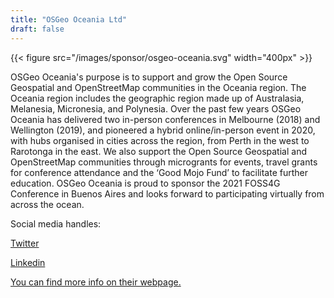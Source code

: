 ```yaml
---
title: "OSGeo Oceania Ltd"
draft: false
---
```


{{< figure src="/images/sponsor/osgeo-oceania.svg" width="400px" >}} 

OSGeo Oceania's purpose is to support and grow the Open Source Geospatial and OpenStreetMap communities in the Oceania region. The Oceania region includes the geographic region made up of Australasia, Melanesia, Micronesia, and Polynesia. Over the past few years OSGeo Oceania has delivered two in-person conferences in Melbourne (2018) and Wellington (2019), and pioneered a hybrid online/in-person event in 2020, with hubs organised in cities across the region, from Perth in the west to Rarotonga in the east. We also support the Open Source Geospatial and OpenStreetMap communities through microgrants for events, travel grants for conference attendance and the ‘Good Mojo Fund’ to facilitate further education.
OSGeo Oceania is proud to sponsor the 2021 FOSS4G Conference in Buenos Aires and looks forward to participating virtually from across the ocean.

Social media handles:

[Twitter](https://twitter.com/osgeo_oceania) 

[Linkedin](https://www.linkedin.com/company/14650422/) 

[You can find more info on their webpage.](https://wiki.osgeo.org/wiki/Oceania)
